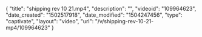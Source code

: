 {
    "title": "shipping rev 10 21.mp4",
    "description": "",
    "videoid": "109964623",
    "date_created": "1502517918",
    "date_modified": "1504247456",
    "type": "captivate",
    "layout": "video",
    "url": "\/v\/shipping-rev-10-21-mp4\/109964623"
}